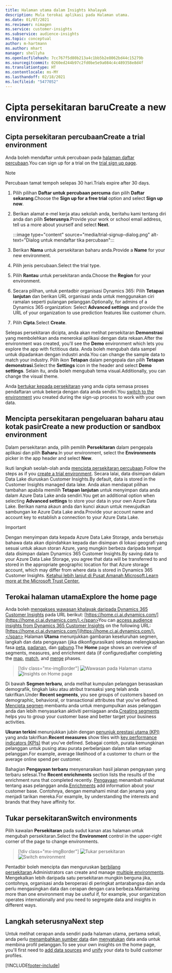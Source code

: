 ```yaml
---
title: Halaman utama dalam Insights khalayak
description: Mula terokai aplikasi pada Halaman utama.
ms.date: 01/07/2021
ms.reviewer: nimagen
ms.service: customer-insights
ms.subservice: audience-insights
ms.topic: conceptual
author: m-hartmann
ms.author: mhart
manager: shellyha
ms.openlocfilehash: 7cc767f5d80b213a4c1bb5b2e8062bd44c15279b
ms.sourcegitcommit: 0260ed244b97c2fd0be5e9a084c4c489358e8d4f
ms.translationtype: HT
ms.contentlocale: ms-MY
ms.lasthandoff: 02/18/2021
ms.locfileid: "5477052"
---
```

# <a name="create-a-new-environment"></a><span data-ttu-id="e727a-103">Cipta persekitaran baru</span><span class="sxs-lookup"><span data-stu-id="e727a-103">Create a new environment</span></span>

## <a name="create-a-trial-environment"></a><span data-ttu-id="e727a-104">Cipta persekitaran percubaan</span><span class="sxs-lookup"><span data-stu-id="e727a-104">Create a trial environment</span></span>

<span data-ttu-id="e727a-105">Anda boleh mendaftar untuk percubaan pada [halaman daftar percubaan](https://dynamics.microsoft.com/get-started/free-trial/?appname=customerinsights).</span><span class="sxs-lookup"><span data-stu-id="e727a-105">You can sign up for a trial on the [trial sign up page](https://dynamics.microsoft.com/get-started/free-trial/?appname=customerinsights).</span></span> 

> [!NOTE]
> <span data-ttu-id="e727a-106">Percubaan tamat tempoh selepas 30 hari.</span><span class="sxs-lookup"><span data-stu-id="e727a-106">Trials expire after 30 days.</span></span>

1. <span data-ttu-id="e727a-107">Pilih pilihan **Daftar untuk percubaan percuma** dan pilih **Daftar sekarang**.</span><span class="sxs-lookup"><span data-stu-id="e727a-107">Choose the **Sign up for a free trial** option and select **Sign up now**.</span></span>

1. <span data-ttu-id="e727a-108">Berikan alamat e-mel kerja atau sekolah anda, beritahu kami tentang diri anda dan pilih **Seterusnya**.</span><span class="sxs-lookup"><span data-stu-id="e727a-108">Provide your work or school email address, tell us a more about yourself and select **Next**.</span></span>

   :::image type="content" source="media/trial-signup-dialog.png" alt-text="Dialog untuk mendaftar tika percubaan":::

1. <span data-ttu-id="e727a-110">Berikan **Nama** untuk persekitaran baharu anda.</span><span class="sxs-lookup"><span data-stu-id="e727a-110">Provide a **Name** for your new environment.</span></span> 

1. <span data-ttu-id="e727a-111">Pilih jenis percubaan.</span><span class="sxs-lookup"><span data-stu-id="e727a-111">Select the trial type.</span></span>

1. <span data-ttu-id="e727a-112">Pilih **Rantau** untuk persekitaran anda.</span><span class="sxs-lookup"><span data-stu-id="e727a-112">Choose the **Region** for your environment.</span></span>

1. <span data-ttu-id="e727a-113">Secara pilihan, untuk pentadbir organisasi Dynamics 365: Pilih **Tetapan lanjutan** dan berikan URL organisasi anda untuk menggunakan ciri ramalan seperti pulangan pelanggan.</span><span class="sxs-lookup"><span data-stu-id="e727a-113">Optionally, for admins of a Dynamics 365 organization: Select **Advanced settings** and provide the URL of your organization to use prediction features like customer churn.</span></span>

1. <span data-ttu-id="e727a-114">Pilih **Cipta**.</span><span class="sxs-lookup"><span data-stu-id="e727a-114">Select **Create**.</span></span> 

<span data-ttu-id="e727a-115">Selepas persekitaran dicipta, anda akan melihat persekitaran **Demonstrasi** yang membolehkan anda menerokai aplikasi dengan data rekaan.</span><span class="sxs-lookup"><span data-stu-id="e727a-115">After the environment was created, you'll see the **Demo** environment which lets you explore the app with fictitious data.</span></span> <span data-ttu-id="e727a-116">Anda boleh mengubah data sampel untuk dipadankan dengan industri anda.</span><span class="sxs-lookup"><span data-stu-id="e727a-116">You can change the sample data to match your industry.</span></span> <span data-ttu-id="e727a-117">Pilih ikon **Tetapan** dalam pengepala dan pilih **Tetapan demonstrasi**.</span><span class="sxs-lookup"><span data-stu-id="e727a-117">Select the **Settings** icon in the header and select **Demo settings**.</span></span> <span data-ttu-id="e727a-118">Selain itu, anda boleh mengubah tema visual.</span><span class="sxs-lookup"><span data-stu-id="e727a-118">Additionally, you can change the visual theme.</span></span> 

<span data-ttu-id="e727a-119">Anda [bertukar kepada persekitaran](#switch-environments) yang anda cipta semasa proses pendaftaran untuk bekerja dengan data anda sendiri.</span><span class="sxs-lookup"><span data-stu-id="e727a-119">You [switch to the environment](#switch-environments) you created during the sign-up process to work with your own data.</span></span>

## <a name="create-a-new-production-or-sandbox-environment"></a><span data-ttu-id="e727a-120">Mencipta persekitaran pengeluaran baharu atau kotak pasir</span><span class="sxs-lookup"><span data-stu-id="e727a-120">Create a new production or sandbox environment</span></span>

<span data-ttu-id="e727a-121">Dalam persekitaran anda, pilih pemilih **Persekitaran** dalam pengepala aplikasi dan pilih **Baharu**.</span><span class="sxs-lookup"><span data-stu-id="e727a-121">In your environment, select the **Environments** picker in the app header and select **New**.</span></span>

<span data-ttu-id="e727a-122">Ikuti langkah seolah-olah anda [mencipta persekitaran percubaan](#create-a-trial-environment).</span><span class="sxs-lookup"><span data-stu-id="e727a-122">Follow the steps as if you [create a trial environment](#create-a-trial-environment).</span></span> <span data-ttu-id="e727a-123">Secara lalai, data disimpan dalam Data Lake diuruskan Customer Insights.</span><span class="sxs-lookup"><span data-stu-id="e727a-123">By default, data is stored in the Customer Insights managed data lake.</span></span> <span data-ttu-id="e727a-124">Anda akan mendapat pilihan tambahan apabila memilih **Tetapan lanjutan** untuk menyimpan data anda dalam Azure Data Lake anda sendiri.</span><span class="sxs-lookup"><span data-stu-id="e727a-124">You get an additional option when selecting **Advanced settings** to store your data in your own Azure Data Lake.</span></span> <span data-ttu-id="e727a-125">Berikan nama akaun anda dan kunci akaun untuk mewujudkan sambungan ke Azure Data Lake anda.</span><span class="sxs-lookup"><span data-stu-id="e727a-125">Provide your account name and account key to establish a connection to your Azure Data Lake.</span></span> 

> [!IMPORTANT]
> <span data-ttu-id="e727a-126">Dengan menyimpan data kepada Azure Data Lake Storage, anda bersetuju bahawa data akan dipindahkan kepada dan disimpan di lokasi geografi yang sesuai untuk akaun storan Azure, yang mungkin berbeza daripada tempat data disimpan dalam Dynamics 365 Customer Insights.</span><span class="sxs-lookup"><span data-stu-id="e727a-126">By saving data to your Azure Data Lake Storage, you agree that data will be transferred to and stored in the appropriate geographic location for that Azure storage account, which may differ from where data is stored in Dynamics 365 Customer Insights.</span></span> [<span data-ttu-id="e727a-127">Ketahui lebih lanjut di Pusat Amanah Microsoft.</span><span class="sxs-lookup"><span data-stu-id="e727a-127">Learn more at the Microsoft Trust Center.</span></span>](https://www.microsoft.com/trust-center)

## <a name="explore-the-home-page"></a><span data-ttu-id="e727a-128">Terokai halaman utama</span><span class="sxs-lookup"><span data-stu-id="e727a-128">Explore the home page</span></span>

<span data-ttu-id="e727a-129">Anda boleh [mengakses wawasan khalayak daripada Dynamics 365 Customer Insights](https://home.ci.ai.dynamics.com/) pada URL berikut: [https://home.ci.ai.dynamics.com/](https://home.ci.ai.dynamics.com/).</span><span class="sxs-lookup"><span data-stu-id="e727a-129">You can [access audience insights from Dynamics 365 Customer Insights](https://home.ci.ai.dynamics.com/) on the following URL: [https://home.ci.ai.dynamics.com/](https://home.ci.ai.dynamics.com/).</span></span>
<span data-ttu-id="e727a-130">Halaman **Utama** menunjukkan gambaran keseluruhan segmen, langkah dan data pengayaan (jika dikonfigurasikan) selepas melengkapkan fasa [peta](map-entities.md), [padanan](match-entities.md), dan [gabung](merge-entities.md).</span><span class="sxs-lookup"><span data-stu-id="e727a-130">The **Home** page shows an overview of segments, measures, and enrichment data (if configured)after completing the [map](map-entities.md), [match](match-entities.md), and [merge](merge-entities.md) phases.</span></span>

> [!div class="mx-imgBorder"] 
> <span data-ttu-id="e727a-131">![Wawasan pada Halaman utama](media/home-page-insights.png "Wawasan pada Halaman utama")</span><span class="sxs-lookup"><span data-stu-id="e727a-131">![Insights on Home page](media/home-page-insights.png "Insights on Home page")</span></span>

<span data-ttu-id="e727a-132">Di bawah **Segmen terbaru**, anda melihat kumpulan pelanggan berasaskan demografik, tingkah laku atau atribut transaksi yang telah anda takrifkan.</span><span class="sxs-lookup"><span data-stu-id="e727a-132">Under **Recent segments**, you see groups of customers based on demographic, behavioral, or transactional attributes that you've defined.</span></span> <span data-ttu-id="e727a-133">[Mencipta segmen](segments.md) membantu anda untuk mengumpulkan asas pelanggan anda dan lebih menyasarkan aktiviti perniagaan anda.</span><span class="sxs-lookup"><span data-stu-id="e727a-133">[Creating segments](segments.md) helps you to group your customer base and better target your business activities.</span></span>

<span data-ttu-id="e727a-134">**Ukuran terkini** menunjukkan jubin dengan [penunjuk prestasi utama (KPI)](measures.md) yang anda takrifkan.</span><span class="sxs-lookup"><span data-stu-id="e727a-134">**Recent measures** show tiles with [key performance indicators (KPIs)](measures.md) that you've defined.</span></span> <span data-ttu-id="e727a-135">Sebagai contoh, purata kemungkinan pelanggan untuk pusing atau purata perbelanjaan dalam talian setiap pelanggan.</span><span class="sxs-lookup"><span data-stu-id="e727a-135">For example, average likelihood of a customer to churn or the average online spend per customer.</span></span>

<span data-ttu-id="e727a-136">Bahagian **Pengayaan terbaru** menyenaraikan hasil jalanan pengayaan yang terbaru selesai.</span><span class="sxs-lookup"><span data-stu-id="e727a-136">The **Recent enrichments** section lists the results of the enrichment runs that completed recently.</span></span> <span data-ttu-id="e727a-137">[Pengayaan](enrichment-hub.md) menambah maklumat tentang asas pelanggan anda.</span><span class="sxs-lookup"><span data-stu-id="e727a-137">[Enrichments](enrichment-hub.md) add information about your customer base.</span></span> <span data-ttu-id="e727a-138">Contohnya, dengan memahami minat dan jenama yang menjadi tarikan mereka.</span><span class="sxs-lookup"><span data-stu-id="e727a-138">For example, by understanding the interests and brands that they have affinity for.</span></span>

## <a name="switch-environments"></a><span data-ttu-id="e727a-139">Tukar persekitaran</span><span class="sxs-lookup"><span data-stu-id="e727a-139">Switch environments</span></span>

<span data-ttu-id="e727a-140">Pilih kawalan **Persekitaran** pada sudut kanan atas halaman untuk mengubah persekitaran.</span><span class="sxs-lookup"><span data-stu-id="e727a-140">Select the **Environment** control in the upper-right corner of the page to change environments.</span></span>

> [!div class="mx-imgBorder"] 
> <span data-ttu-id="e727a-141">![Tukar persekitaran](media/home-page-environment-switcher.png "Tukar persekitaran")</span><span class="sxs-lookup"><span data-stu-id="e727a-141">![Switch environment](media/home-page-environment-switcher.png "Switch environment")</span></span>

<span data-ttu-id="e727a-142">Pentadbir boleh mencipta dan menguruskan [berbilang persekitaran](manage-environments.md).</span><span class="sxs-lookup"><span data-stu-id="e727a-142">Administrators can create and manage [multiple environments](manage-environments.md).</span></span> <span data-ttu-id="e727a-143">Mengekalkan lebih daripada satu persekitaran mungkin berguna jika, contohnya, organisasi anda beroperasi di peringkat antarabangsa dan anda perlu mengasingkan data dan cerapan dengan cara berbeza.</span><span class="sxs-lookup"><span data-stu-id="e727a-143">Maintaining more than one environment may be useful if, for example, your organization operates internationally and you need to segregate data and insights in different ways.</span></span>

## <a name="next-step"></a><span data-ttu-id="e727a-144">Langkah seterusnya</span><span class="sxs-lookup"><span data-stu-id="e727a-144">Next step</span></span>

<span data-ttu-id="e727a-145">Untuk melihat cerapan anda sendiri pada halaman utama, pertama sekali, anda perlu [menambahkan sumber data](data-sources.md) dan [menyatukan](data-unification.md) data anda untuk membina profil pelanggan.</span><span class="sxs-lookup"><span data-stu-id="e727a-145">To see your own insights on the home page, you'll first need to [add data sources](data-sources.md) and [unify](data-unification.md) your data to build customer profiles.</span></span>


[!INCLUDE[footer-include](../includes/footer-banner.md)]